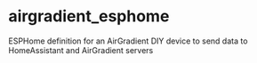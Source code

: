 # airgradient_esphome
ESPHome definition for an AirGradient DIY device to send data to HomeAssistant and AirGradient servers
